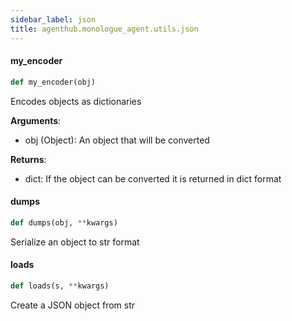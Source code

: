 ```yaml
---
sidebar_label: json
title: agenthub.monologue_agent.utils.json
---
```


#### my\_encoder

```python
def my_encoder(obj)
```

Encodes objects as dictionaries

**Arguments**:

  - obj (Object): An object that will be converted
  

**Returns**:

  - dict: If the object can be converted it is returned in dict format

#### dumps

```python
def dumps(obj, **kwargs)
```

Serialize an object to str format

#### loads

```python
def loads(s, **kwargs)
```

Create a JSON object from str

